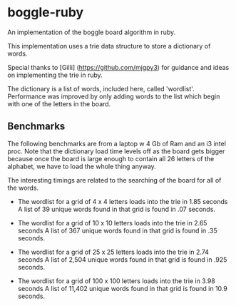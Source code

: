 boggle-ruby
===========

An implementation of the boggle board algorithm in ruby.

This implementation uses a trie data structure to store a dictionary of words.

Special thanks to [Gilli] (https://github.com/mjgpy3) for guidance and ideas on implementing the trie in ruby.

The dictionary is a list of words, included here, called 'wordlist'.  Performance was improved by only adding words to the list which begin with one of the letters in the board.

Benchmarks
---------

The following benchmarks are from a laptop w 4 Gb of Ram and an i3 intel proc.
Note that the dictionary load time levels off as the board gets bigger because once the board is large enough to contain all 26 letters of the alphabet, we have to load the whole thing anyway.

The interesting timings are related to the searching of the board for all of the words.

+ The wordlist for a grid of 4 x 4 letters loads into the trie in 1.85 seconds
A list of 39 unique words found in that grid is found in .07 seconds.

+ The wordlist for a grid of 10 x 10 letters loads into the trie in 2.65 seconds
A list of 367 unique words found in that grid is found in .35 seconds.

+ The wordlist for a grid of 25 x 25 letters loads into the trie in 2.74 seconds
A list of 2,504 unique words found in that grid is found in .925 seconds.

+ The wordlist for a grid of 100 x 100 letters loads into the trie in 3.98 seconds
A list of 11,402 unique words found in that grid is found in 10.9 seconds.





